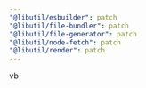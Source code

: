 ```yaml
---
"@libutil/esbuilder": patch
"@libutil/file-bundler": patch
"@libutil/file-generator": patch
"@libutil/node-fetch": patch
"@libutil/render": patch
---
```


vb
